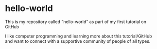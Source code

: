 # hello-world
This is my repository called "hello-world" as part of my first tutorial on GitHub

I like computer programming and learning more about this tutorial/GitHub and want to connect with a supportive community of people of all types.
